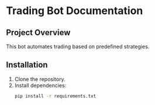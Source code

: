 
# Trading Bot Documentation

## Project Overview
This bot automates trading based on predefined strategies. 

## Installation
1. Clone the repository.
2. Install dependencies:
   ```bash
   pip install -r requirements.txt
